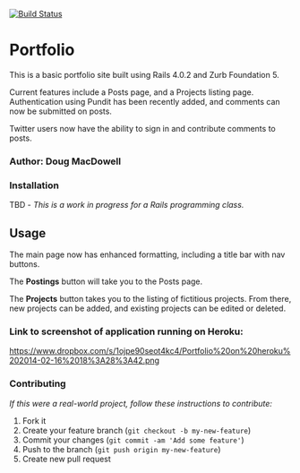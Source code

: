 [![Build Status](https://travis-ci.org/Doug-MacDowell/portfolio.png)](https://travis-ci.org/Doug-MacDowell/portfolio)

# Portfolio

This is a basic portfolio site built using Rails 4.0.2 and Zurb Foundation 5.

Current features include a Posts page, and a Projects listing page.
Authentication using Pundit has been recently added, and comments can now be submitted on posts.

Twitter users now have the ability to sign in and contribute comments to posts.

### Author:  Doug MacDowell

### Installation

TBD - *This is a work in progress for a Rails programming class.*

## Usage

The main page now has enhanced formatting, including a title bar with nav buttons.

The __Postings__ button will take you to the Posts page.

The __Projects__ button takes you to the listing of fictitious projects. From there, new projects can be added, and existing projects can be edited or deleted.

### Link to screenshot of application running on Heroku:

https://www.dropbox.com/s/1ojpe90seot4kc4/Portfolio%20on%20heroku%202014-02-16%2018%3A28%3A42.png

### Contributing

*If this were a real-world project, follow these instructions to contribute:*

1. Fork it
2. Create your feature branch (`git checkout -b my-new-feature`)
3. Commit your changes (`git commit -am 'Add some feature'`)
4. Push to the branch (`git push origin my-new-feature`)
5. Create new pull request
